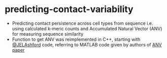 # predicting-contact-variability

- Predicting contact persistence across cell types from sequence i.e. using calculated k-meric counts and Accumulated Natural Vector (ANV) for measuring sequence similarity
- Function to get ANV was reimplemented in C++, starting with [@JELAshford](https://github.com/JELAshford) code, referring to MATLAB code given by authors of [ANV paper](https://www.frontiersin.org/journals/genetics/articles/10.3389/fgene.2019.00234/full)
